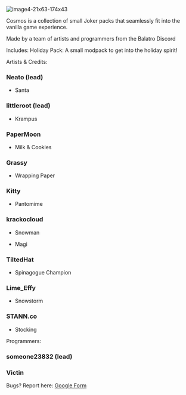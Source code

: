 ![image4-21x63-174x43](https://github.com/user-attachments/assets/339dfb57-15e8-4bb5-b23d-9a85842b21f9)

Cosmos is a collection of small Joker packs that seamlessly fit into the vanilla game experience. 

Made by a team of artists and programmers from the Balatro Discord 




Includes:
Holiday Pack: A small modpack to get into the holiday spirit! 

Artists & Credits:

### Neato (lead)

- Santa   

### littleroot (lead)

- Krampus

### PaperMoon

- Milk & Cookies

### Grassy

- Wrapping Paper

### Kitty

- Pantomime 

### krackocloud

- Snowman

- Magi

### TiltedHat

- Spinagogue Champion

### Lime_Effy

- Snowstorm

### STANN.co

- Stocking

Programmers:

### someone23832 (lead)

### Victin


Bugs? Report here: [Google Form](https://docs.google.com/forms/d/e/1FAIpQLSefF9hNJJobJWNdwNakBwIT_M5PTTjkLnvrDbkU-YvB-Dy3Mw/viewform?usp=sharing)
